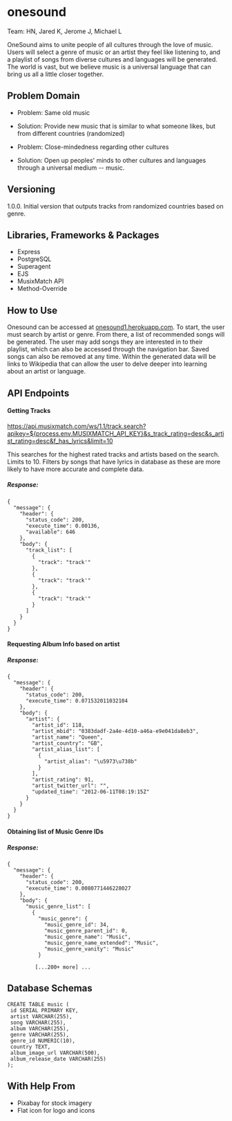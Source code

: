 # onesound
Team: HN, Jared K, Jerome J, Michael L

OneSound aims to unite people of all cultures through the love of music. Users will select a genre of music or an artist they feel like listening to, and a playlist of songs from diverse cultures and languages will be generated. The world is vast, but we believe music is a universal language that can bring us all a little closer together.

## Problem Domain
- Problem: Same old music
- Solution: Provide new music that is similar to what someone likes, but from different countries (randomized)

- Problem: Close-mindedness regarding other cultures
- Solution: Open up peoples' minds to other cultures and languages through a universal medium -- music.

## Versioning
1.0.0. Initial version that outputs tracks from randomized countries based on genre.

## Libraries, Frameworks & Packages
- Express
- PostgreSQL
- Superagent
- EJS
- MusixMatch API
- Method-Override

## How to Use
Onesound can be accessed at [onesound1.herokuapp.com](https://onesound1.herokuapp.com/). To start, the user must search by artist or genre. From there, a list of recommended songs will be generated. The user may add songs they are interested in to their playlist, which can also be accessed through the navigation bar. Saved songs can also be removed at any time. Within the generated data will be links to Wikipedia that can allow the user to delve deeper into learning about an artist or language.

## API Endpoints
#### Getting Tracks
https://api.musixmatch.com/ws/1.1/track.search?apikey=${process.env.MUSIXMATCH_API_KEY}&s_track_rating=desc&s_artist_rating=desc&f_has_lyrics&limit=10

This searches for the highest rated tracks and artists based on the search. Limits to 10. Filters by songs that have lyrics in database as these are more likely to have more accurate and complete data.

##### Response:
```
{
  "message": {
    "header": {
      "status_code": 200,
      "execute_time": 0.00136,
      "available": 646
    },
    "body": {
      "track_list": [
        {
          "track": "track'"
        },
        {
          "track": "track'"
        },
        {
          "track": "track'"
        }
      ]
    }
  }
}
```

#### Requesting Album Info based on artist

##### Response:
```
{
  "message": {
    "header": {
      "status_code": 200,
      "execute_time": 0.071532011032104
    },
    "body": {
      "artist": {
        "artist_id": 118,
        "artist_mbid": "0383dadf-2a4e-4d10-a46a-e9e041da8eb3",
        "artist_name": "Queen",
        "artist_country": "GB",
        "artist_alias_list": [
          {
            "artist_alias": "\u5973\u738b"
          }
        ],
        "artist_rating": 91,
        "artist_twitter_url": "",
        "updated_time": "2012-06-11T08:19:15Z"
      }
    }
  }
}
```

#### Obtaining list of Music Genre IDs

##### Response:
```
{
  "message": {
    "header": {
      "status_code": 200,
      "execute_time": 0.0080771446228027
    },
    "body": {
      "music_genre_list": [
        {
          "music_genre": {
            "music_genre_id": 34,
            "music_genre_parent_id": 0,
            "music_genre_name": "Music",
            "music_genre_name_extended": "Music",
            "music_genre_vanity": "Music"
          }
         
         [...200+ more] ...
```
## Database Schemas
```
CREATE TABLE music (
 id SERIAL PRIMARY KEY,
 artist VARCHAR(255),
 song VARCHAR(255),
 album VARCHAR(255),
 genre VARCHAR(255),
 genre_id NUMERIC(10),
 country TEXT,
 album_image_url VARCHAR(500),
 album_release_date VARCHAR(255)
);
```

## With Help From
- Pixabay for stock imagery
- Flat icon for logo and icons

